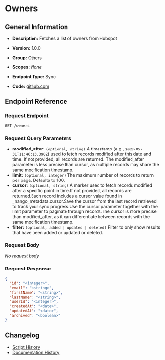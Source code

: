 <!-- BEGIN GENERATED CONTENT -->
# Owners

## General Information

- **Description:** Fetches a list of owners from Hubspot

- **Version:** 1.0.0
- **Group:** Others
- **Scopes:** _None_
- **Endpoint Type:** Sync
- **Code:** [github.com](https://github.com/NangoHQ/integration-templates/tree/main/integrations/hubspot/syncs/owners.ts)


## Endpoint Reference

### Request Endpoint

`GET /owners`

### Request Query Parameters

- **modified_after:** `(optional, string)` A timestamp (e.g., `2023-05-31T11:46:13.390Z`) used to fetch records modified after this date and time. If not provided, all records are returned. The modified_after parameter is less precise than cursor, as multiple records may share the same modification timestamp.
- **limit:** `(optional, integer)` The maximum number of records to return per page. Defaults to 100.
- **cursor:** `(optional, string)` A marker used to fetch records modified after a specific point in time.If not provided, all records are returned.Each record includes a cursor value found in _nango_metadata.cursor.Save the cursor from the last record retrieved to track your sync progress.Use the cursor parameter together with the limit parameter to paginate through records.The cursor is more precise than modified_after, as it can differentiate between records with the same modification timestamp.
- **filter:** `(optional, added | updated | deleted)` Filter to only show results that have been added or updated or deleted.

### Request Body

_No request body_

### Request Response

```json
{
  "id": "<integer>",
  "email": "<string>",
  "firstName": "<string>",
  "lastName": "<string>",
  "userId": "<integer>",
  "createdAt": "<date>",
  "updatedAt": "<date>",
  "archived": "<boolean>"
}
```

## Changelog

- [Script History](https://github.com/NangoHQ/integration-templates/commits/main/integrations/hubspot/syncs/owners.ts)
- [Documentation History](https://github.com/NangoHQ/integration-templates/commits/main/integrations/hubspot/syncs/owners.md)

<!-- END  GENERATED CONTENT -->

